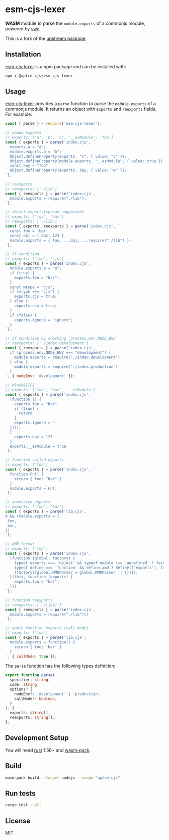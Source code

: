 # esm-cjs-lexer

**WASM** module to parse the `module.exports` of a commonjs module, powered by [swc].

[swc]: https://github.com/swc-project/swc

This is a fork of the [upstream package].

[upstream package]: https://github.com/esm-dev/esm.sh/tree/main/packages/esm-cjs-lexer

## Installation

[esm-cjs-lexer] is a npm package and can be installed with:

[esm-cjs-lexer]: https://npmjs.org/@aptre-cjs/esm-cjs-lexer

```bash
npm i @aptre-cjs/esm-cjs-lexer
```

## Usage

[esm-cjs-lexer] provides a `parse` function to parse the `module.exports` of a commonjs module. It returns an object with `exports` and `reexports` fields. For example:

```js
const { parse } = require('esm-cjs-lexer');

// named exports
// exports: ['a', 'b', 'c', '__esModule', 'foo']
const { exports } = parse('index.cjs', `
  exports.a = "a";
  module.exports.b = "b";
  Object.defineProperty(exports, "c", { value: "c" });
  Object.defineProperty(module.exports, "__esModule", { value: true })
  const key = "foo"
  Object.defineProperty(exports, key, { value: "e" });
`);

// reexports
// reexports: ['./lib']
const { reexports } = parse('index.cjs', `
  module.exports = require("./lib");
`);

// object exports(spread supported)
// exports: ['foo', 'baz']
// reexports: ['./lib']
const { exports, reexports } = parse('index.cjs', `
  const foo = 'bar'
  const obj = { baz: 123 }
  module.exports = { foo, ...obj, ...require("./lib") };
`);

// if condition
// exports: ['foo', 'cjs']
const { exports } = parse('index.cjs', `
  module.exports.a = "a";
  if (true) {
    exports.foo = "bar";
  }
  const mtype = "cjs";
  if (mtype === "cjs") {
    exports.cjs = true;
  } else {
    exports.esm = true;
  }
  if (false) {
    exports.ignore = "ignore";
  }
`);

// if condition by checking `process.env.NODE_ENV`
// reexports: ['./index.development']
const { reexports } = parse('index.cjs', `
  if (process.env.NODE_ENV === "development") {
    module.exports = require("./index.development")
  } else {
    module.exports = require("./index.production")
  }
`, { nodeEnv: 'development' });

// block&IIFE
// exports: ['foo', 'baz', '__esModule']
const { exports } = parse('index.cjs', `
  (function () {
    exports.foo = "bar"
    if (true) {
      return
    }
    exports.ignore = '-'
  })();
  {
    exports.baz = 123
  }
  exports.__esModule = true
`);

// function called exports
// exports: ['foo']
const { exports } = parse('index.cjs', `
  function Fn() {
    return { foo: "bar" }
  }
  module.exports = Fn()
`);

// annotated exports
// exports: ['foo', 'bar']
const { exports } = parse('lib.cjs', `
0 && (module.exports = {
 foo,
 bar,
})
`);

// UMD format
// exports: ['foo']
const { exports } = parse('index.cjs', `
  (function (global, factory) {
    typeof exports === 'object' && typeof module !== 'undefined' ? factory(exports) :
    typeof define === 'function' && define.amd ? define(['exports'], factory) :
    (factory((global.MMDParser = global.MMDParser || {})));
  }(this, function (exports) {
    exports.foo = "bar";
  }))
`);

// function reexports
// reexports: ['./lib()']
const { reexports } = parse('index.cjs', `
  module.exports = require("./lib")()
`);

// apply function exports (call mode)
// exports: ['foo']
const { exports } = parse('lib.cjs', `
  module.exports = function() {
    return { foo: 'bar' }
  }
`, { callMode: true });
```

The `parse` function has the following types definition:

```ts
export function parse(
  specifier: string,
  code: string,
  options? {
    nodeEnv?: 'development' | 'production',
    callMode?: boolean,
  }
): {
  exports: string[],
  reexports: string[],
};
```

## Development Setup

You will need [rust](https://www.rust-lang.org/tools/install) 1.56+ and [wasm-pack](https://rustwasm.github.io/wasm-pack/installer/).

## Build

```bash
wasm-pack build --target nodejs --scope "aptre-cjs"
```

## Run tests

```bash
cargo test --all
```

## License

MIT
